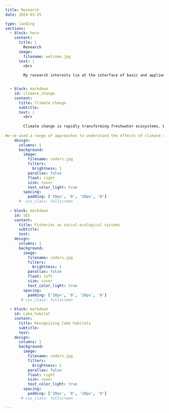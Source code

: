 ```yaml
---
title: Research
date: 2024-03-25

type: landing
sections:
  - block: hero
    content:
      title: |
        Research
      image:
        filename: welcome.jpg
      text: |
        <br>
        
        My research interests lie at the interface of basic and applied ecology.  I am broadly interested in how human interactions with freshwater ecosystems, including fishing, lake and fisheries management practices, and climate change, alter evolutionary and ecological processes in inland lakes, rivers, and the Great Lakes.  By understanding these responses, we can develop new approaches and practices for fisheries management in a rapidly changing landscape.


  - block: markdown
    id: climate_change
    content:
      title: Climate change
      subtitle: 
      text: |
        <br>
        
        Climate change is rapidly transforming freshwater ecosystems. Warming waters are reducing available habitat for important cold- and coolwater species. Increasingly variable ice phenology on lakes alters the form and function of aquatic food webs.  Warmwater species and aquatic invasive species may experience increased habitat suitability under these changing conditions, portending significant changes to the fish communities present in many north-temperate lakes.  
        
We've used a range of approaches to understand the effects of climate change in inland waters, including analysis of long-term historical data, over-winter experiments, and simulation modeling. Our work has shown that spring phenology is becoming increasingly unpredictable, with deleterious effects on spring spawning species like walleye.  Warmer winters may also reduce the reproductive capacity of coolwater fishes through influences on egg quality.  To grapple with these changes, we've begun work to expand on the RAD (Resist-Accept-Direct) framework to develop forward-thinking approaches to managing projected changes to the fisheries landscape.
    design:
      columns: 1
      background:
        image:
          filename: coders.jpg
          filters: 
            brightness: 1
          parallax: false
          float: right
          size: cover
          text_color_light: true
        spacing:
          padding: ['20px', '0', '20px', '0']
      #  css_class: fullscreen
        
  - block: markdown
    id: SES
    content:
      title: Fisheries as social-ecological systems
      subtitle: 
      text: 
    design:
      columns: 1
      background:
        image:
          filename: coders.jpg
          filters: 
            brightness: 1
          parallax: false
          float: left
          size: cover
          text_color_light: true
        spacing:
          padding: ['20px', '0', '20px', '0']
       # css_class: fullscreen
        
  - block: markdown
    id: Lake_habitat
    content:
      title: Recognizing lake habitats
      subtitle: 
      text: 
    design:
      columns: 1
      background:
        image:
          filename: coders.jpg
          filters: 
            brightness: 1
          parallax: false
          float: right
          size: cover
          text_color_light: true
        spacing:
          padding: ['20px', '0', '20px', '0']
       # css_class: fullscreen

---
```

